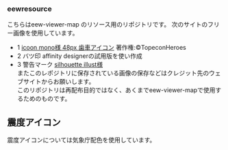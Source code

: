 ### eewresource 
こちらはeew-viewer-map のリソース用のリポジトリです。
次のサイトのフリー画像を使用しています。
- 1 [icoon mono様 48px 歯車アイコン](https://icooon-mono.com/00001-%E7%84%A1%E6%96%99%E3%81%AE%E8%A8%AD%E5%AE%9A%E6%AD%AF%E8%BB%8A%E3%82%A2%E3%82%A4%E3%82%B3%E3%83%B3/)
   著作権:©TopeconHeroes
- 2 バツ印
  affinity designerの試用版を使い作成
- 3 警告マーク
     [silhouette illust様](https://www.silhouette-illust.com/)  
またこのレポジトリに保存されている画像の保存などはクレジット先のウェブサイトからお願いします。 	
このリポジトリは再配布目的ではなく、あくまでeew-viewer-mapで使用するためのものです。  
## 震度アイコン
   震度アイコンについては気象庁配色を使用しています。
